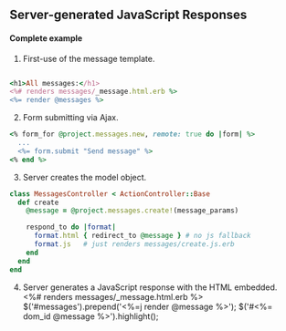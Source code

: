 ## Server-generated JavaScript Responses


#### Complete example

1. First-use of the message template.

```ruby

<h1>All messages:</h1>
<%# renders messages/_message.html.erb %>
<%= render @messages %>
```

2. Form submitting via Ajax.

```ruby
<% form_for @project.messages.new, remote: true do |form| %>
  ...
  <%= form.submit "Send message" %>
<% end %>

```


3. Server creates the model object.


```ruby
class MessagesController < ActionController::Base
  def create
    @message = @project.messages.create!(message_params)

    respond_to do |format|
      format.html { redirect_to @message } # no js fallback
      format.js   # just renders messages/create.js.erb
    end
  end
end
```

4. Server generates a JavaScript response with the HTML embedded.
<%# renders messages/_message.html.erb %>
$('#messages').prepend('<%=j render @message %>');
$('#<%= dom_id @message %>').highlight();
